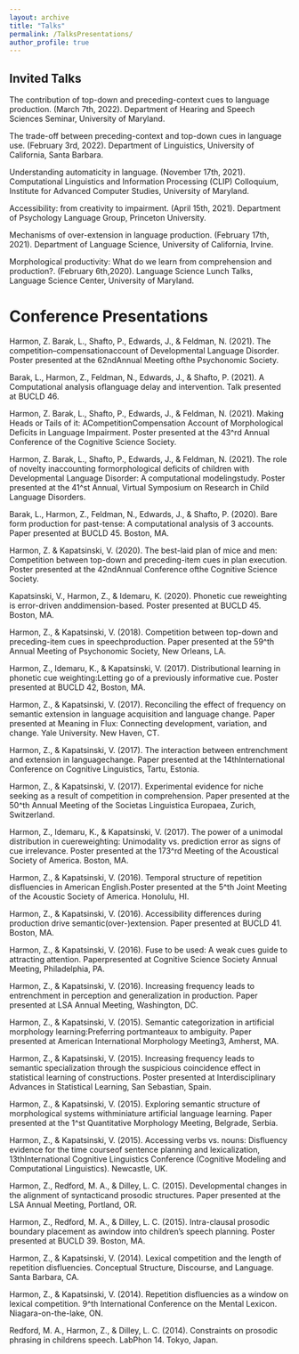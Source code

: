 ```yaml
---
layout: archive
title: "Talks"
permalink: /TalksPresentations/
author_profile: true
---
```


## Invited Talks

The contribution of top-down and preceding-context cues to language production. (March 7th, 2022). Department of Hearing and Speech Sciences Seminar, University of Maryland.

The trade-off between preceding-context and top-down cues in language use. (February 3rd, 2022). Department of Linguistics, University of California, Santa Barbara.

Understanding automaticity in language. (November 17th, 2021). Computational Linguistics and Information Processing (CLIP) Colloquium, Institute for Advanced Computer Studies, University of Maryland.

Accessibility: from creativity to impairment. (April 15th, 2021). Department of Psychology Language Group, Princeton University.

Mechanisms of over-extension in language production. (February 17th, 2021). Department of Language Science, University of California, Irvine.

Morphological productivity: What do we learn from comprehension and production?. (February 6th,2020). Language Science Lunch Talks, Language Science Center, University of Maryland.


# Conference Presentations
Harmon, Z. Barak, L., Shafto, P., Edwards, J., & Feldman, N. (2021). The competition–compensationaccount of Developmental Language Disorder. Poster presented at the 62ndAnnual Meeting ofthe Psychonomic Society.

Barak, L., Harmon, Z., Feldman, N., Edwards, J., & Shafto, P. (2021). A Computational analysis oflanguage delay and intervention. Talk presented at BUCLD 46.

Harmon, Z. Barak, L., Shafto, P., Edwards, J., & Feldman, N. (2021). Making Heads or Tails of it: ACompetitionCompensation Account of Morphological Deficits in Language Impairment. Poster presented at the 43^rd Annual Conference of the Cognitive Science Society.

Harmon, Z. Barak, L., Shafto, P., Edwards, J., & Feldman, N. (2021). The role of novelty inaccounting formorphological deficits of children with Developmental Language Disorder: A computational modelingstudy. Poster presented at the 41^st Annual, Virtual Symposium on Research in Child Language Disorders.

Barak, L., Harmon, Z., Feldman, N., Edwards, J., & Shafto, P. (2020). Bare form production for past-tense: A computational analysis of 3 accounts. Paper presented at BUCLD 45. Boston, MA.

Harmon, Z. & Kapatsinski, V. (2020). The best-laid plan of mice and men: Competition between top-down and preceding-item cues in plan execution. Poster presented at the 42ndAnnual Conference ofthe Cognitive Science Society.

Kapatsinski, V., Harmon, Z., & Idemaru, K. (2020). Phonetic cue reweighting is error-driven anddimension-based. Poster presented at BUCLD 45. Boston, MA.

Harmon, Z., & Kapatsinski, V. (2018). Competition between top-down and preceding-item cues in speechproduction. Paper presented at the 59^th Annual Meeting of Psychonomic Society, New Orleans, LA.

Harmon, Z., Idemaru, K., & Kapatsinski, V. (2017). Distributional learning in phonetic cue weighting:Letting go of a previously informative cue. Poster presented at BUCLD 42, Boston, MA.

Harmon, Z., & Kapatsinski, V. (2017). Reconciling the effect of frequency on semantic extension in language acquisition and language change. Paper presented at Meaning in Flux: Connecting development, variation, and change. Yale University. New Haven, CT.

Harmon, Z., & Kapatsinski, V. (2017). The interaction between entrenchment and extension in languagechange. Paper presented at the 14thInternational Conference on Cognitive Linguistics, Tartu, Estonia.

Harmon, Z., & Kapatsinski, V. (2017). Experimental evidence for niche seeking as a result of competition in comprehension. Paper presented at the 50^th Annual Meeting of the Societas Linguistica Europaea, Zurich, Switzerland.

Harmon, Z., Idemaru, K., & Kapatsinski, V. (2017). The power of a unimodal distribution in cuereweighting: Unimodality vs. prediction error as signs of cue irrelevance. Poster presented at the 173^rd Meeting of the Acoustical Society of America. Boston, MA.

Harmon, Z., & Kapatsinski, V. (2016). Temporal structure of repetition disfluencies in American English.Poster presented at the 5^th Joint Meeting of the Acoustic Society of America. Honolulu, HI.

Harmon, Z., & Kapatsinski, V. (2016). Accessibility differences during production drive semantic(over-)extension. Paper presented at BUCLD 41. Boston, MA.

Harmon, Z., & Kapatsinski, V. (2016). Fuse to be used: A weak cues guide to attracting attention. Paperpresented at Cognitive Science Society Annual Meeting, Philadelphia, PA.

Harmon, Z., & Kapatsinski, V. (2016). Increasing frequency leads to entrenchment in perception and generalization in production. Paper presented at LSA Annual Meeting, Washington, DC.

Harmon, Z., & Kapatsinski, V. (2015). Semantic categorization in artificial morphology learning:Preferring portmanteaux to ambiguity. Paper presented at American International Morphology Meeting3, Amherst, MA.

Harmon, Z., & Kapatsinski, V. (2015). Increasing frequency leads to semantic specialization through the suspicious coincidence effect in statistical learning of constructions. Poster presented at Interdisciplinary Advances in Statistical Learning, San Sebastian, Spain.

Harmon, Z., & Kapatsinski, V. (2015). Exploring semantic structure of morphological systems withminiature artificial language learning. Paper presented at the 1^st Quantitative Morphology Meeting, Belgrade, Serbia.

Harmon, Z., & Kapatsinski, V. (2015). Accessing verbs vs. nouns: Disfluency evidence for the time courseof sentence planning and lexicalization, 13thInternational Cognitive Linguistics Conference (Cognitive Modeling and Computational Linguistics). Newcastle, UK.

Harmon, Z., Redford, M. A., & Dilley, L. C. (2015). Developmental changes in the alignment of syntacticand prosodic structures. Paper presented at the LSA Annual Meeting, Portland, OR.

Harmon, Z., Redford, M. A., & Dilley, L. C. (2015). Intra-clausal prosodic boundary placement as awindow into children’s speech planning. Poster presented at BUCLD 39. Boston, MA.

Harmon, Z., & Kapatsinski, V. (2014). Lexical competition and the length of repetition disfluencies. Conceptual Structure, Discourse, and Language. Santa Barbara, CA.

Harmon, Z., & Kapatsinski, V. (2014). Repetition disfluencies as a window on lexical competition. 9^th International Conference on the Mental Lexicon. Niagara-on-the-lake, ON.

Redford, M. A., Harmon, Z., & Dilley, L. C. (2014). Constraints on prosodic phrasing in childrens speech. LabPhon 14. Tokyo, Japan.

